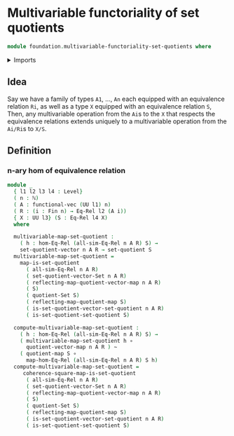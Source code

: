 # Multivariable functoriality of set quotients

```agda
module foundation.multivariable-functoriality-set-quotients where
```

<details><summary>Imports</summary>

```agda
open import elementary-number-theory.natural-numbers

open import foundation.functions
open import foundation.functoriality-set-quotients
open import foundation.homotopies
open import foundation.multivariable-operations
open import foundation.set-quotients
open import foundation.universe-levels
open import foundation.vectors-set-quotients

open import foundation-core.equivalence-relations
open import foundation-core.equivalences

open import linear-algebra.vectors

open import univalent-combinatorics.standard-finite-types
```

</details>

## Idea

Say we have a family of types `A1`, ..., `An` each equipped with an equivalence
relation `Ri`, as well as a type `X` equipped with an equivalence relation `S`,
Then, any multivariable operation from the `Ai`s to the `X` that respects the
equivalence relations extends uniquely to a multivariable operation from the
`Ai/Ri`s to `X/S`.

## Definition

### n-ary hom of equivalence relation

```agda
module _
  { l1 l2 l3 l4 : Level}
  ( n : ℕ)
  ( A : functional-vec (UU l1) n)
  ( R : (i : Fin n) → Eq-Rel l2 (A i))
  { X : UU l3} (S : Eq-Rel l4 X)
  where

  multivariable-map-set-quotient :
    ( h : hom-Eq-Rel (all-sim-Eq-Rel n A R) S) →
    set-quotient-vector n A R → set-quotient S
  multivariable-map-set-quotient =
    map-is-set-quotient
      ( all-sim-Eq-Rel n A R)
      ( set-quotient-vector-Set n A R)
      ( reflecting-map-quotient-vector-map n A R)
      ( S)
      ( quotient-Set S)
      ( reflecting-map-quotient-map S)
      ( is-set-quotient-vector-set-quotient n A R)
      ( is-set-quotient-set-quotient S)

  compute-multivariable-map-set-quotient :
    ( h : hom-Eq-Rel (all-sim-Eq-Rel n A R) S) →
    ( multivariable-map-set-quotient h ∘
      quotient-vector-map n A R ) ~
    ( quotient-map S ∘
      map-hom-Eq-Rel (all-sim-Eq-Rel n A R) S h)
  compute-multivariable-map-set-quotient =
     coherence-square-map-is-set-quotient
      ( all-sim-Eq-Rel n A R)
      ( set-quotient-vector-Set n A R)
      ( reflecting-map-quotient-vector-map n A R)
      ( S)
      ( quotient-Set S)
      ( reflecting-map-quotient-map S)
      ( is-set-quotient-vector-set-quotient n A R)
      ( is-set-quotient-set-quotient S)
```
